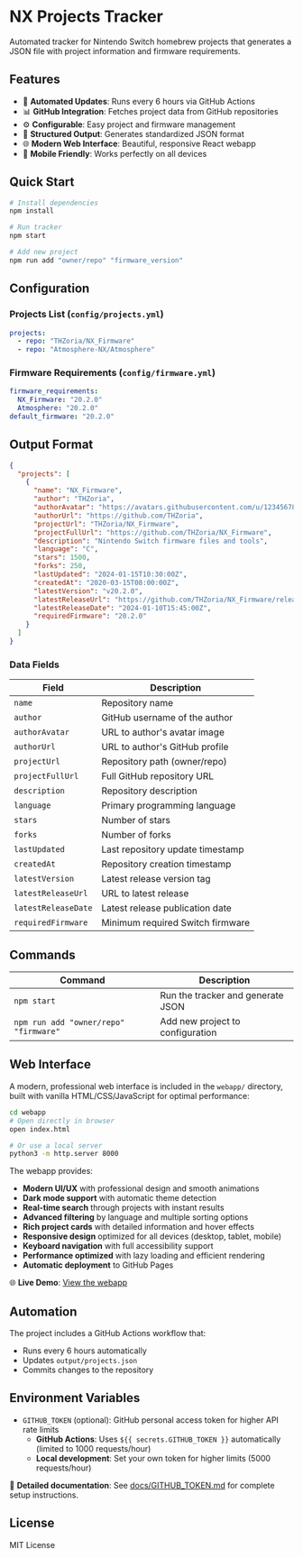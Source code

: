 # NX Projects Tracker

Automated tracker for Nintendo Switch homebrew projects that generates a JSON file with project information and firmware requirements.

## Features

- 🔄 **Automated Updates**: Runs every 6 hours via GitHub Actions
- 📊 **GitHub Integration**: Fetches project data from GitHub repositories
- ⚙️ **Configurable**: Easy project and firmware management
- 📁 **Structured Output**: Generates standardized JSON format
- 🌐 **Modern Web Interface**: Beautiful, responsive React webapp
- 📱 **Mobile Friendly**: Works perfectly on all devices

## Quick Start

```bash
# Install dependencies
npm install

# Run tracker
npm start

# Add new project
npm run add "owner/repo" "firmware_version"
```

## Configuration

### Projects List (`config/projects.yml`)
```yaml
projects:
  - repo: "THZoria/NX_Firmware"
  - repo: "Atmosphere-NX/Atmosphere"
```

### Firmware Requirements (`config/firmware.yml`)
```yaml
firmware_requirements:
  NX_Firmware: "20.2.0"
  Atmosphere: "20.2.0"
default_firmware: "20.2.0"
```

## Output Format

```json
{
  "projects": [
    {
      "name": "NX_Firmware",
      "author": "THZoria",
      "authorAvatar": "https://avatars.githubusercontent.com/u/12345678?v=4",
      "authorUrl": "https://github.com/THZoria",
      "projectUrl": "THZoria/NX_Firmware",
      "projectFullUrl": "https://github.com/THZoria/NX_Firmware",
      "description": "Nintendo Switch firmware files and tools",
      "language": "C",
      "stars": 1500,
      "forks": 250,
      "lastUpdated": "2024-01-15T10:30:00Z",
      "createdAt": "2020-03-15T08:00:00Z",
      "latestVersion": "v20.2.0",
      "latestReleaseUrl": "https://github.com/THZoria/NX_Firmware/releases/tag/v20.2.0",
      "latestReleaseDate": "2024-01-10T15:45:00Z",
      "requiredFirmware": "20.2.0"
    }
  ]
}
```

### Data Fields

| Field | Description |
|-------|-------------|
| `name` | Repository name |
| `author` | GitHub username of the author |
| `authorAvatar` | URL to author's avatar image |
| `authorUrl` | URL to author's GitHub profile |
| `projectUrl` | Repository path (owner/repo) |
| `projectFullUrl` | Full GitHub repository URL |
| `description` | Repository description |
| `language` | Primary programming language |
| `stars` | Number of stars |
| `forks` | Number of forks |
| `lastUpdated` | Last repository update timestamp |
| `createdAt` | Repository creation timestamp |
| `latestVersion` | Latest release version tag |
| `latestReleaseUrl` | URL to latest release |
| `latestReleaseDate` | Latest release publication date |
| `requiredFirmware` | Minimum required Switch firmware |

## Commands

| Command | Description |
|---------|-------------|
| `npm start` | Run the tracker and generate JSON |
| `npm run add "owner/repo" "firmware"` | Add new project to configuration |

## Web Interface

A modern, professional web interface is included in the `webapp/` directory, built with vanilla HTML/CSS/JavaScript for optimal performance:

```bash
cd webapp
# Open directly in browser
open index.html

# Or use a local server
python3 -m http.server 8000
```

The webapp provides:
- **Modern UI/UX** with professional design and smooth animations
- **Dark mode support** with automatic theme detection
- **Real-time search** through projects with instant results
- **Advanced filtering** by language and multiple sorting options
- **Rich project cards** with detailed information and hover effects
- **Responsive design** optimized for all devices (desktop, tablet, mobile)
- **Keyboard navigation** with full accessibility support
- **Performance optimized** with lazy loading and efficient rendering
- **Automatic deployment** to GitHub Pages

🌐 **Live Demo**: [View the webapp](https://ghost0159.github.io/NXProjects-tracker)

## Automation

The project includes a GitHub Actions workflow that:
- Runs every 6 hours automatically
- Updates `output/projects.json`
- Commits changes to the repository

## Environment Variables

- `GITHUB_TOKEN` (optional): GitHub personal access token for higher API rate limits
  - **GitHub Actions**: Uses `${{ secrets.GITHUB_TOKEN }}` automatically (limited to 1000 requests/hour)
  - **Local development**: Set your own token for higher limits (5000 requests/hour)

📖 **Detailed documentation**: See [docs/GITHUB_TOKEN.md](docs/GITHUB_TOKEN.md) for complete setup instructions.

## License

MIT License
